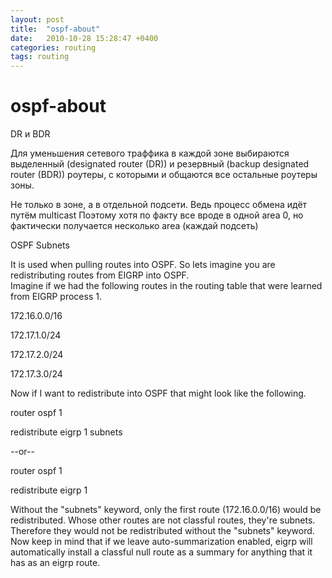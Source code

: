 ```yaml
---
layout: post
title:  "ospf-about"
date:   2010-10-28 15:28:47 +0400
categories: routing
tags: routing
---
```


# ospf-about
DR и BDR

Для уменьшения сетевого траффика в каждой зоне выбираются выделенный (designated router (DR)) 
и резервный (backup designated router (BDR)) роутеры, с которыми и общаются все остальные роутеры зоны.

Не только в зоне, а в отдельной подсети. Ведь процесс обмена идёт путём multicast
Поэтому хотя по факту все вроде в одной area 0, но фактически получается несколько area (каждай подсеть)












OSPF Subnets


It is used when pulling routes into OSPF.  So lets imagine you are redistributing routes from EIGRP into OSPF.  
Imagine if we had the following routes in the routing table that were learned from EIGRP process 1.

 

172.16.0.0/16

172.17.1.0/24

172.17.2.0/24

172.17.3.0/24

 

Now if I want to redistribute into OSPF that might look like the following.

 

router ospf 1

redistribute eigrp 1 subnets

 

--or--

 

router ospf 1

redistribute eigrp 1

 

Without the "subnets" keyword, only the first route (172.16.0.0/16) would be redistributed. 
Whose other routes are not classful routes, they're subnets. Therefore they would not be redistributed without the "subnets" keyword. 
Now keep in mind that if we leave auto-summarization enabled, 
eigrp will automatically install a classful null route as a summary for anything that it has as an eigrp route.
